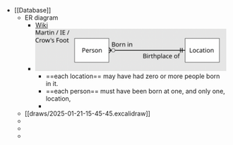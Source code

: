 - [[Database]]
	- ER diagram
		- [Wiki](https://en.wikipedia.org/wiki/Entity%E2%80%93relationship_model)
		- ![image.png](../assets/image_1737432988803_0.png)
			- ==each location== may have had zero or more people born in it.
			- ==each person== must have been born at one, and only one, location,
			-
	- [[draws/2025-01-21-15-45-45.excalidraw]]
	-
	-
	-